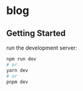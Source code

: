 # blog

## Getting Started

run the development server:

```bash
npm run dev
# or
yarn dev
# or
pnpm dev
```

